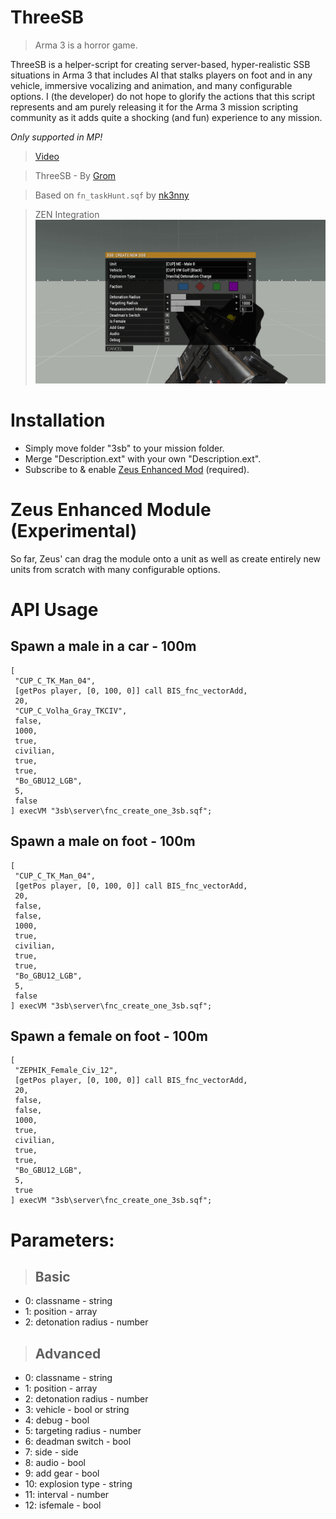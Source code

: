 # ThreeSB

> Arma 3 is a horror game.

ThreeSB is a helper-script for creating server-based, hyper-realistic SSB situations in Arma 3 that includes AI that stalks players on foot and in any vehicle, immersive vocalizing and animation, and many configurable options. I (the developer) do not hope to glorify the actions that this script represents and am purely releasing it for the Arma 3 mission scripting community as it adds quite a shocking (and fun) experience to any mission.

*Only supported in MP!*

> [Video](https://www.youtube.com/watch?v=0mf6ouxrPjs)

> ThreeSB - By [Grom](https://github.com/hostinfodev) 

> Based on `fn_taskHunt.sqf` by [nk3nny](https://github.com/nk3nny) 

> ZEN Integration
![](https://github.com/hostinfodev/ThreeSB/blob/main/ThreeSB/docs/create_new_ssb.png?raw=true)


# Installation
- Simply move folder "3sb" to your mission folder.
- Merge "Description.ext" with your own "Description.ext".
- Subscribe to & enable [Zeus Enhanced Mod](https://steamcommunity.com/workshop/filedetails/?id=1779063631) (required).

# Zeus Enhanced Module (Experimental)
So far, Zeus' can drag the module onto a unit as well as create entirely new units from scratch with many configurable options.

# API Usage
## Spawn a male in a car - 100m
```sqf
[ 
 "CUP_C_TK_Man_04", 
 [getPos player, [0, 100, 0]] call BIS_fnc_vectorAdd, 
 20,
 "CUP_C_Volha_Gray_TKCIV",
 false,
 1000,
 true,
 civilian,
 true,
 true,
 "Bo_GBU12_LGB",
 5,
 false
] execVM "3sb\server\fnc_create_one_3sb.sqf";
```
## Spawn a male on foot - 100m
```sqf
[ 
 "CUP_C_TK_Man_04", 
 [getPos player, [0, 100, 0]] call BIS_fnc_vectorAdd, 
 20,
 false,
 false,
 1000,
 true,
 civilian,
 true,
 true,
 "Bo_GBU12_LGB",
 5,
 false
] execVM "3sb\server\fnc_create_one_3sb.sqf";
```
## Spawn a female on foot - 100m
```sqf
[ 
 "ZEPHIK_Female_Civ_12", 
 [getPos player, [0, 100, 0]] call BIS_fnc_vectorAdd, 
 20,
 false,
 false,
 1000,
 true,
 civilian,
 true,
 true,
 "Bo_GBU12_LGB",
 5,
 true
] execVM "3sb\server\fnc_create_one_3sb.sqf";
```

# Parameters:
> ## Basic
- 0: classname - string
- 1: position - array
- 2: detonation radius - number
> ## Advanced
- 0: classname - string
- 1: position - array
- 2: detonation radius - number
- 3: vehicle - bool or string
- 4: debug - bool
- 5: targeting radius - number
- 6: deadman switch - bool
- 7: side - side
- 8: audio - bool
- 9: add gear - bool
- 10: explosion type - string
- 11: interval - number
- 12: isfemale - bool